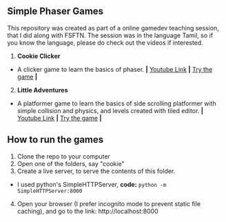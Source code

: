 ## Simple Phaser Games

This repository was created as part of a online gamedev teaching session, that I did along with FSFTN. The session was in the language Tamil, 
so if you know the language, please do check out the videos if interested.

1. **Cookie Clicker**
* A clicker game to learn the basics of phaser.
__|__ [Youtube Link](https://www.youtube.com/watch?v=Opw-LthMjQI "Cookie Clicker Tutorial, [Tamil]")
__|__ [Try the game](https://123survesh.github.io/simple_phaser_games/cookie/ "Cookie Clicker") __|__

2. **Little Adventures**
* A platformer game to learn the basics of side scrolling platformer with simple collision and physics, and levels created with tiled editor.
__|__ [Youtube Link](https://www.youtube.com/watch?v=hgGvDHy4WdY&t=1117s "Little Adventures Platformer Tutorial, [Tamil]")
__|__ [Try the game](https://123survesh.github.io/simple_phaser_games/platformer/ "Little Adventures Platformer") __|__

## How to run the games
1. Clone the repo to your computer
2. Open one of the folders, say "cookie"
3. Create a live server, to serve the contents of this folder. 
- I used python's SimpleHTTPServer, **code:** ```python -m SimpleHTTPServer:8000```
4. Open your browser (I prefer incognito mode to prevent static file caching), and go to the link: http://localhost:8000 
